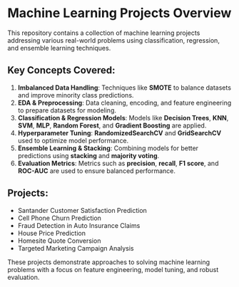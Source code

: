 # Machine Learning Projects Overview

This repository contains a collection of machine learning projects addressing various real-world problems using classification, regression, and ensemble learning techniques.

## Key Concepts Covered:
1. **Imbalanced Data Handling**: Techniques like **SMOTE** to balance datasets and improve minority class predictions.
2. **EDA & Preprocessing**: Data cleaning, encoding, and feature engineering to prepare datasets for modeling.
3. **Classification & Regression Models**: Models like **Decision Trees**, **KNN**, **SVM**, **MLP**, **Random Forest**, and **Gradient Boosting** are applied.
4. **Hyperparameter Tuning**: **RandomizedSearchCV** and **GridSearchCV** used to optimize model performance.
5. **Ensemble Learning & Stacking**: Combining models for better predictions using **stacking** and **majority voting**.
6. **Evaluation Metrics**: Metrics such as **precision**, **recall**, **F1 score**, and **ROC-AUC** are used to ensure balanced performance.

## Projects:
- Santander Customer Satisfaction Prediction
- Cell Phone Churn Prediction
- Fraud Detection in Auto Insurance Claims
- House Price Prediction
- Homesite Quote Conversion
- Targeted Marketing Campaign Analysis

These projects demonstrate approaches to solving machine learning problems with a focus on feature engineering, model tuning, and robust evaluation.
